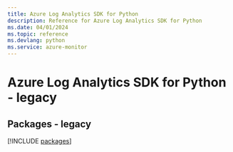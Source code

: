 ```yaml
---
title: Azure Log Analytics SDK for Python
description: Reference for Azure Log Analytics SDK for Python
ms.date: 04/01/2024
ms.topic: reference
ms.devlang: python
ms.service: azure-monitor
---
```

# Azure Log Analytics SDK for Python - legacy
## Packages - legacy
[!INCLUDE [packages](log-analytics-index.md)]